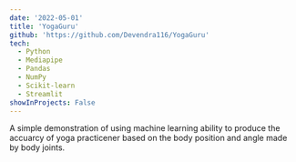 ```yaml
---
date: '2022-05-01'
title: 'YogaGuru'
github: 'https://github.com/Devendra116/YogaGuru'
tech:
  - Python
  - Mediapipe
  - Pandas
  - NumPy
  - Scikit-learn
  - Streamlit
showInProjects: False
---
```


A simple demonstration of using machine learning ability to produce the accuarcy of yoga practicener based on the body position and angle made by body joints.
